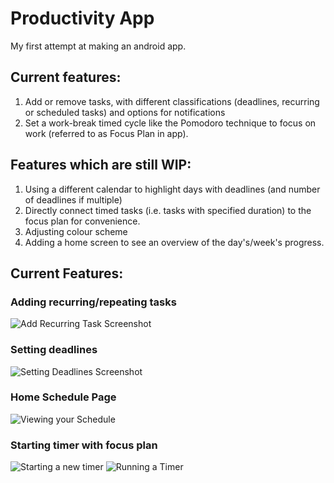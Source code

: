 # Productivity App

My first attempt at making an android app.

## Current features:
1. Add or remove tasks, with different classifications (deadlines, recurring or scheduled tasks) and options for notifications
2. Set a work-break timed cycle like the Pomodoro technique to focus on work (referred to as Focus Plan in app).

## Features which are still WIP:
1. Using a different calendar to highlight days with deadlines (and number of deadlines if multiple)
2. Directly connect timed tasks (i.e. tasks with specified duration) to the focus plan for convenience.
3. Adjusting colour scheme
4. Adding a home screen to see an overview of the day's/week's progress.

## Current Features:
### Adding recurring/repeating tasks
![Add Recurring Task Screenshot](https://github.com/user-attachments/assets/8e2ed51d-0951-459f-b7a1-d95c399a7130)

### Setting deadlines
![Setting Deadlines Screenshot](https://github.com/user-attachments/assets/89c3789b-2e1f-469f-890f-f916fbbfd07e)

### Home Schedule Page
![Viewing your Schedule](https://github.com/user-attachments/assets/68914889-98da-4029-9dd1-4aa636cbe690)

### Starting timer with focus plan
![Starting a new timer](https://github.com/user-attachments/assets/01102fef-4165-4c40-9362-e00fc43bf5fd)
![Running a Timer](https://github.com/user-attachments/assets/bee3727c-c3ad-4f15-a994-650b484a997f)

